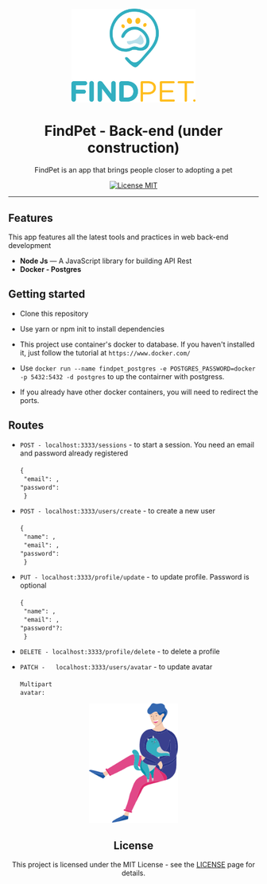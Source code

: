 <h1 align="center">
<br>
  <img src="https://github.com/Marcelo8173/FindPet/blob/master/tmp/Grupo%20371.svg" alt="FindPet" width="250">
<br>
<br>
FindPet - Back-end (under construction)
</h1>

<p align="center">FindPet is an app that brings people closer to adopting a pet</p>

<p align="center">
  <a href="https://opensource.org/licenses/MIT">
    <img src="https://img.shields.io/badge/License-MIT-blue.svg" alt="License MIT">
  </a>
</p>

<hr />

## Features
[//]: # (Add the features of your project here:)
This app features all the latest tools and practices in web back-end development

- **Node Js**  — A JavaScript library for building API Rest
- **Docker - Postgres**

## Getting started

- Clone this repository
- Use yarn or npm init to install dependencies

- This project use container's docker to database. If you haven't installed it, just follow the tutorial at `https://www.docker.com/`
- Use `docker run --name findpet_postgres -e POSTGRES_PASSWORD=docker -p 5432:5432 -d postgres` to up the contairner with postgress.

- If you already have other docker containers, you will need to redirect the ports.

## Routes

- `POST - localhost:3333/sessions` - to start a session. You need an email and password already registered <br/><br/>
  `{ `<br/>`
    "email": ,`<br/>`
    "password": `<br/>`
    }`
 
- `POST - localhost:3333/users/create` - to create a new user <br/><br/>
  `{ `<br/>`
    "name": ,`<br/>`
    "email": ,`<br/>`
    "password": `<br/>`
    }`
    
- `PUT - localhost:3333/profile/update` - to update profile. Password is optional <br/><br/>
    `{ `<br/>`
    "name": ,`<br/>`
    "email": ,`<br/>`
    "password"?: `<br/>`
    }`
   
- `DELETE - localhost:3333/profile/delete` - to delete a profile
    
- `PATCH -   localhost:3333/users/avatar` - to update avatar <br/><br/>
  `Multipart `<br/>`
  avatar: ` 

<div align="center">
<img  src="https://github.com/Marcelo8173/FindPet/blob/master/tmp/Grupo%20236.png" alt="FindPet" width="180">
<div/>

## License

This project is licensed under the MIT License - see the [LICENSE](https://opensource.org/licenses/MIT) page for details.
